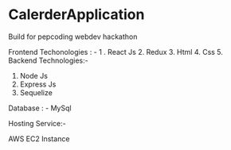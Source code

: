 # CalerderApplication
Build for pepcoding webdev hackathon

Frontend Techonologies : -
1 . React Js
2.  Redux
3.  Html
4.  Css
5.  
Backend Technologies:-
1. Node Js
2. Express Js
3. Sequelize

Database : -
MySql

Hosting Service:-

AWS EC2 Instance


